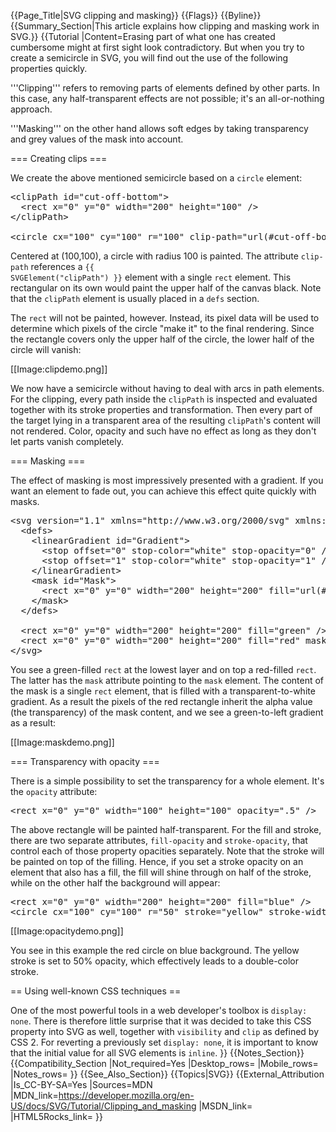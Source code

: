 {{Page_Title|SVG clipping and masking}}
{{Flags}}
{{Byline}}
{{Summary_Section|This article explains how clipping and masking work in SVG.}}
{{Tutorial
|Content=Erasing part of what one has created cumbersome might at first sight look contradictory. But when you try to create a semicircle in SVG, you will find out the use of the following properties quickly.
 
'''Clipping''' refers to removing parts of elements defined by other parts. In this case, any half-transparent effects are not possible; it's an all-or-nothing approach.
 
'''Masking''' on the other hand allows soft edges by taking transparency and grey values of the mask into account.
 
=== Creating clips ===
 
We create the above mentioned semicircle based on a <code>circle</code> element:
 
<pre>&lt;clipPath id="cut-off-bottom"&gt;
  &lt;rect x="0" y="0" width="200" height="100" /&gt;
&lt;/clipPath&gt;

&lt;circle cx="100" cy="100" r="100" clip-path="url(#cut-off-bottom)" /&gt;</pre>
 
Centered at (100,100), a circle with radius 100 is painted. The attribute <code>clip-path</code> references a <code>{{ SVGElement("clipPath") }}</code> element with a single <code>rect</code> element. This rectangular on its own would paint the upper half of the canvas black. Note that the <code>clipPath</code> element is usually placed in a <code>defs</code> section.
 
The <code>rect</code> will not be painted, however. Instead, its pixel data will be used to determine which pixels of the circle "make it" to the final rendering. Since the rectangle covers only the upper half of the circle, the lower half of the circle will vanish:
 
[[Image:clipdemo.png]]
 
We now have a semicircle without having to deal with arcs in path elements. For the clipping, every path inside the <code>clipPath</code> is inspected and evaluated together with its stroke properties and transformation. Then every part of the target lying in a transparent area of the resulting <code>clipPath</code>'s content will not rendered. Color, opacity and such have no effect as long as they don't let parts vanish completely.
 
=== Masking ===
 
The effect of masking is most impressively presented with a gradient. If you want an element to fade out, you can achieve this effect quite quickly with masks.
 
<pre>&lt;svg version="1.1" xmlns="http://www.w3.org/2000/svg" xmlns:xlink="http://www.w3.org/1999/xlink"&gt;
  &lt;defs&gt;
    &lt;linearGradient id="Gradient"&gt;
      &lt;stop offset="0" stop-color="white" stop-opacity="0" /&gt;
      &lt;stop offset="1" stop-color="white" stop-opacity="1" /&gt;
    &lt;/linearGradient&gt;
    &lt;mask id="Mask"&gt;
      &lt;rect x="0" y="0" width="200" height="200" fill="url(#Gradient)"  /&gt;
    &lt;/mask&gt;
  &lt;/defs&gt;

  &lt;rect x="0" y="0" width="200" height="200" fill="green" /&gt;
  &lt;rect x="0" y="0" width="200" height="200" fill="red" mask="url(#Mask)" /&gt;
&lt;/svg&gt;</pre>
 
You see a green-filled <code>rect</code> at the lowest layer and on top a red-filled <code>rect</code>. The latter has the <code>mask</code> attribute pointing to the <code>mask</code> element. The content of the mask is a single <code>rect</code> element, that is filled with a transparent-to-white gradient. As a result the pixels of the red rectangle inherit the alpha value (the transparency) of the mask content, and we see a green-to-left gradient as a result:

[[Image:maskdemo.png]]

=== Transparency with opacity ===
 
There is a simple possibility to set the transparency for a whole element. It's the <code>opacity</code> attribute:
 
<pre>&lt;rect x="0" y="0" width="100" height="100" opacity=".5" /&gt;</pre>
 
The above rectangle will be painted half-transparent. For the fill and stroke, there are two separate attributes, <code>fill-opacity</code> and <code>stroke-opacity</code>, that control each of those property opacities separately. Note that the stroke will be painted on top of the filling. Hence, if you set a stroke opacity on an element that also has a fill, the fill will shine through on half of the stroke, while on the other half the background will appear:

<pre>&lt;rect x="0" y="0" width="200" height="200" fill="blue" /&gt;
&lt;circle cx="100" cy="100" r="50" stroke="yellow" stroke-width="40" stroke-opacity=".5" fill="red" /&gt;</pre>
 
[[Image:opacitydemo.png]]
 
You see in this example the red circle on blue background. The yellow stroke is set to 50% opacity, which effectively leads to a double-color stroke.

== Using well-known CSS techniques ==
 
One of the most powerful tools in a web developer's toolbox is <code>display: none</code>. There is therefore little surprise that it was decided to take this CSS property into SVG as well, together with <code>visibility</code> and <code>clip</code> as defined by CSS 2. For reverting a previously set <code>display: none</code>, it is important to know that the initial value for all SVG elements is <code>inline</code>.
}}
{{Notes_Section}}
{{Compatibility_Section
|Not_required=Yes
|Desktop_rows=
|Mobile_rows=
|Notes_rows=
}}
{{See_Also_Section}}
{{Topics|SVG}}
{{External_Attribution
|Is_CC-BY-SA=Yes
|Sources=MDN
|MDN_link=https://developer.mozilla.org/en-US/docs/SVG/Tutorial/Clipping_and_masking
|MSDN_link=
|HTML5Rocks_link=
}}